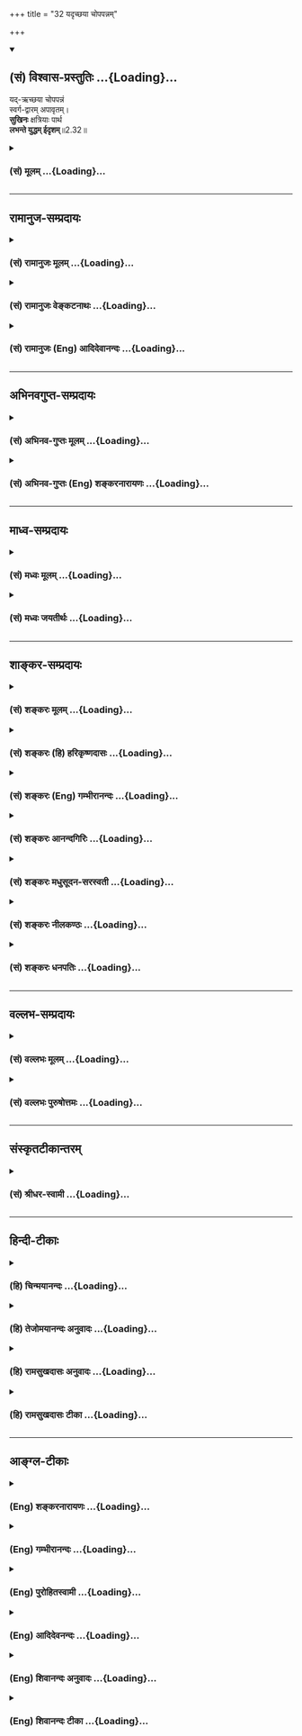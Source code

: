 +++
title = "32 यदृच्छया चोपपन्नम्"

+++
<div class="js_include" newlevelforh1="2" title="(सं) विश्वास-प्रस्तुतिः" unfilled url="/mahAbhAratam/shlokashaH/06-bhIShma-parva/03-bhagavad-gItA-parva/saMskRtam/vishvAsa-prastutiH/02_sAnkhya-yogaH_sarva-/32_yadRchChayA_chopa.md">
<details open><summary><h2>(सं) विश्वास-प्रस्तुतिः ...{Loading}...</h2></summary>

यद्-ऋच्छया चोपपन्नं  
स्वर्ग-द्वारम् अपावृतम्।  
**सुखिनः** क्षत्रियाः पार्थ  
**लभन्ते युद्धम् ईदृशम्**॥2.32॥
</details>
</div>
<div class="js_include collapsed" newlevelforh1="3" title="(सं) मूलम्" unfilled url="/mahAbhAratam/shlokashaH/06-bhIShma-parva/03-bhagavad-gItA-parva/saMskRtam/mUlam/02_sAnkhya-yogaH_sarva-/32_yadRchChayA_chopa.md">
<details><summary><h3>(सं) मूलम् ...{Loading}...</h3></summary>

यदृच्छया चोपपन्नं स्वर्गद्वारमपावृतम्।  
सुखिनः क्षत्रियाः पार्थ लभन्ते युद्धमीदृशम्।।2.32।।
</details>
</div>


_________________
## रामानुज-सम्प्रदायः
<div class="js_include collapsed" newlevelforh1="3" title="(सं) रामानुजः मूलम्" unfilled url="/mahAbhAratam/shlokashaH/06-bhIShma-parva/03-bhagavad-gItA-parva/saMskRtam/rAmAnujaH/mUlam/02_sAnkhya-yogaH_sarva-/32_yadRchChayA_chopa.md">
<details><summary><h3>(सं) रामानुजः मूलम् ...{Loading}...</h3></summary>

।।2.32।। अयत्नोपनतम् इदं निरतिशयसुखोपायभूतं निर्विघ्नम् **ईदृशं युद्धं
सुखिनः** पुण्यवन्तः **क्षत्रिया लभन्ते।  
**

</details>
</div>
<div class="js_include collapsed" newlevelforh1="3" title="(सं) रामानुजः वेङ्कटनाथः" unfilled url="/mahAbhAratam/shlokashaH/06-bhIShma-parva/03-bhagavad-gItA-parva/saMskRtam/rAmAnujaH/venkaTanAthaH/02_sAnkhya-yogaH_sarva-/32_yadRchChayA_chopa.md">
<details><summary><h3>(सं) रामानुजः वेङ्कटनाथः ...{Loading}...</h3></summary>

  
  
।।2.32।। पुनरपि प्राणिमारणस्यापि युद्धस्य प्रशंसामुखेनाधर्मभ्रममुन्मूलयति
यदृच्छयेति। यदृच्छयोपपन्नं इत्यत्राहेतुत्वादिभ्रमव्युदासायाह
अयत्नोपनतमिति। प्राक्तननिरतिशय
पुण्यविपाकलभ्यत्वादिदानीमयत्नोपनतत्वम्। निरतिशयसुखोपायभूतमिति।
स्वर्गशब्दो हियस्मिन्नोष्णं न शीतंयन्न दुःखेन सम्भिन्नं न च
ग्रस्तमनन्तरम्। अभिलाषोपनीतं तत्सुखं स्वर्गपदास्पदम् इति
निरतिशयसुखविशेषे व्युत्पन्नः। देशविशेषस्तु तादृशसुखभोगस्थानतया स्वर्गः।
धर्माणां च स्वतो निरतिशयसुखसाधनत्वं स्वभावः।
फलाभिसन्ध्यादिलक्षणप्रतिबन्धकवशादन्यथात्वमिति च्विप्रत्ययमप्रयुञ्जानस्य
भावः। अपावृतशब्दाभिप्रेतं निर्विघ्नत्वम्। सुखिनः इत्यस्यपुण्यवन्त इति
प्रतिपदम्। न हि सुखमेवेदृशयुद्धलाभहेतुः। अतोऽत्र  
  
सुखशब्देन सुखसाधनं लक्ष्यत इति भावः। यद्वाऽत्र सुखिशब्दः
सुखयोग्यत्वलक्षणसम्बन्धपरः। तद्योग्यत्वं च पुण्यवत्त्वमेवेति भावः।  
  
  
  

</details>
</div>
<div class="js_include collapsed" newlevelforh1="3" title="(सं) रामानुजः (Eng) आदिदेवानन्दः" unfilled url="/mahAbhAratam/shlokashaH/06-bhIShma-parva/03-bhagavad-gItA-parva/saMskRtam/rAmAnujaH/english/AdidevAnandaH/02_sAnkhya-yogaH_sarva-/32_yadRchChayA_chopa.md">
<details><summary><h3>(सं) रामानुजः (Eng) आदिदेवानन्दः ...{Loading}...</h3></summary>

2.32 Only the fortunate Ksatriyas, i.e., the meritorious ones, gian such a war as this, which has come unsought, which is the means for the attainment of immeasurable bliss, and which gives an unobstructed pathway to heaven.

</details>
</div>


_________________
## अभिनवगुप्त-सम्प्रदायः
<div class="js_include collapsed" newlevelforh1="3" title="(सं) अभिनव-गुप्तः मूलम्" unfilled url="/mahAbhAratam/shlokashaH/06-bhIShma-parva/03-bhagavad-gItA-parva/saMskRtam/abhinava-guptaH/mUlam/02_sAnkhya-yogaH_sarva-/32_yadRchChayA_chopa.md">
<details><summary><h3>(सं) अभिनव-गुप्तः मूलम् ...{Loading}...</h3></summary>

।।2.33।। यदृच्छयेति। अन्येऽपि ये +++(N omits ये)+++ काममयाः क्षत्रियाः
तैरपीदृशं युद्धं स्वर्गहेतुत्वात् न त्याज्यम्। किं पुनर्यस्य ईदृशं
ज्ञानमुपदिष्टम् इति तात्पर्यम्। न पुनः स्वर्गपर्यवसायी श्लोकः +++(N omit न
पुनः श्लोकः)+++।  

</details>
</div>
<div class="js_include collapsed" newlevelforh1="3" title="(सं) अभिनव-गुप्तः (Eng) शङ्करनारायणः" unfilled url="/mahAbhAratam/shlokashaH/06-bhIShma-parva/03-bhagavad-gItA-parva/saMskRtam/abhinava-guptaH/english/shankaranArAyaNaH/02_sAnkhya-yogaH_sarva-/32_yadRchChayA_chopa.md">
<details><summary><h3>(सं) अभिनव-गुप्तः (Eng) शङ्करनारायणः ...{Loading}...</h3></summary>

2.32 Yadrcchaya etc. A war of this nature, because it is conducive to
the heaven, should not be avoided even by other such Ksatriyas who are
full of desires How much less \[it is to be avoided\] in the case of one
to whom the science of knowledge of this nature has been taught ; This
is what is intended to be conveyed \[here\] And the verse does not at
all end with \[determining how to attain\] the heaven. The very thing
(i.e. sin), fearing which you withdraw from the battle, will befall you
branching off hundredfold. This \[the Lord\] says-

</details>
</div>


_________________
## माध्व-सम्प्रदायः
<div class="js_include collapsed" newlevelforh1="3" title="(सं) मध्वः मूलम्" unfilled url="/mahAbhAratam/shlokashaH/06-bhIShma-parva/03-bhagavad-gItA-parva/saMskRtam/madhvaH/mUlam/02_sAnkhya-yogaH_sarva-/32_yadRchChayA_chopa.md">
<details><summary><h3>(सं) मध्वः मूलम् ...{Loading}...</h3></summary>

।।2.32।। Sri Madhvacharya did not comment on this sloka.  
  

</details>
</div>
<div class="js_include collapsed" newlevelforh1="3" title="(सं) मध्वः जयतीर्थः" unfilled url="/mahAbhAratam/shlokashaH/06-bhIShma-parva/03-bhagavad-gItA-parva/saMskRtam/madhvaH/jayatIrthaH/02_sAnkhya-yogaH_sarva-/32_yadRchChayA_chopa.md">
<details><summary><h3>(सं) मध्वः जयतीर्थः ...{Loading}...</h3></summary>

।।2.32।। Sri Jayatirtha did not comment on this sloka.  
  

</details>
</div>


_________________
## शाङ्कर-सम्प्रदायः
<div class="js_include collapsed" newlevelforh1="3" title="(सं) शङ्करः मूलम्" unfilled url="/mahAbhAratam/shlokashaH/06-bhIShma-parva/03-bhagavad-gItA-parva/saMskRtam/shankaraH/mUlam/02_sAnkhya-yogaH_sarva-/32_yadRchChayA_chopa.md">
<details><summary><h3>(सं) शङ्करः मूलम् ...{Loading}...</h3></summary>

।।2.32।।  
  
यदृच्छया च अप्रार्थिततया उपपन्नम् आगतं स्वर्गद्वारम् अपावृतम् उद्धाटितं
ये एतत् ईदृशं युद्धं लभन्ते क्षत्रियाः हे पार्थ किं न सुखिनः ते  
एवं कर्तव्यताप्राप्तमपि  
  

</details>
</div>
<div class="js_include collapsed" newlevelforh1="3" title="(सं) शङ्करः (हि) हरिकृष्णदासः" unfilled url="/mahAbhAratam/shlokashaH/06-bhIShma-parva/03-bhagavad-gItA-parva/saMskRtam/shankaraH/hindI/harikRShNadAsaH/02_sAnkhya-yogaH_sarva-/32_yadRchChayA_chopa.md">
<details><summary><h3>(सं) शङ्करः (हि) हरिकृष्णदासः ...{Loading}...</h3></summary>

।।2.32।। और भी वह युद्ध किसलिये कर्तव्य है सो कहते हैं  
  
हे पार्थ अनिच्छासे प्राप्त बिना माँगे मिले हुए ऐसे खुले हुए
स्वर्गद्वाररूप युद्धको जो क्षत्रिय पाते हैं क्या वे सुखी नहीं हैं।  

</details>
</div>
<div class="js_include collapsed" newlevelforh1="3" title="(सं) शङ्करः (Eng) गम्भीरानन्दः" unfilled url="/mahAbhAratam/shlokashaH/06-bhIShma-parva/03-bhagavad-gItA-parva/saMskRtam/shankaraH/english/gambhIrAnandaH/02_sAnkhya-yogaH_sarva-/32_yadRchChayA_chopa.md">
<details><summary><h3>(सं) शङ्करः (Eng) गम्भीरानन्दः ...{Loading}...</h3></summary>

2.32 Why, again, does that battle become a duty; This is being answered
(as follows) \[A specific rule is more authoritative than a general
rule. Non-violence is a general rule enjoined by the scriptures, but the
duty of fighting is a specific rule for a Ksatriya.\]: Partha, O son of
Partha; are not those Ksatiryas sukhinah, happy \[Happy in this world as
also in the other.\] who labhante, come across; a yuddham, battle;
idrsam, of this kind; upapannam, which presents itself; yadrcchaya,
unsought for; and which is an apavrtam, open; svarga-dvaram, gate to
heaven; \[Rites and duties like sacrifices etc. yield their results
after the lapse of some time. But the Ksatriyas go to heaven immediatley
after dying in battle, because, unlike the minds of others, their minds
remaind fully engaged in their immediate duty.\]

</details>
</div>
<div class="js_include collapsed" newlevelforh1="3" title="(सं) शङ्करः आनन्दगिरिः" unfilled url="/mahAbhAratam/shlokashaH/06-bhIShma-parva/03-bhagavad-gItA-parva/saMskRtam/shankaraH/AnandagiriH/02_sAnkhya-yogaH_sarva-/32_yadRchChayA_chopa.md">
<details><summary><h3>(सं) शङ्करः आनन्दगिरिः ...{Loading}...</h3></summary>

।।2.32।। युद्धस्य
गुर्वाद्यनेकप्राणिहिंसात्मकस्याहिंसाशास्त्रविरोधान्नास्ति कर्तव्यतेति
शङ्कते **कुतश्चेति।** अग्नीषोमीयहिंसादिवद्युद्धमपि क्षत्रियस्य
विहितत्वादनुष्ठेयं सामान्यशास्त्रतो विशेषशास्त्रस्य बलीयस्त्वादित्याह
**उच्यत इति।** तथापि युद्धे प्रवृत्तानामैहिकामुष्मिकस्यापि
सुखाभावादुपरतिरेव ततो युक्ता प्रतिभातीत्याशङ्क्याह **यदृच्छयेति।**
चिरेण चिरतरेण कालेन च यागाद्यनुष्ठायिनः स्वर्गादिभाजो भवन्ति
युध्यमानास्तु क्षत्रिया बहिर्मुखताविहीनाः सहसैव स्वर्गादिसुखभोक्तारस्तेन
तव कर्तव्यमेव युद्धमिति व्याख्यानेन स्फुटयति **यदृच्छयेत्यादिना।**
इहामुत्र च भाविसुखवतामेव क्षत्रियाणां
स्वधर्मभूतयुद्धसिद्धेस्तादर्थ्येनोत्थानं शोकमोहौ हित्वा
कर्तव्यमित्यर्थः।  

</details>
</div>
<div class="js_include collapsed" newlevelforh1="3" title="(सं) शङ्करः मधुसूदन-सरस्वती" unfilled url="/mahAbhAratam/shlokashaH/06-bhIShma-parva/03-bhagavad-gItA-parva/saMskRtam/shankaraH/madhusUdana-sarasvatI/02_sAnkhya-yogaH_sarva-/32_yadRchChayA_chopa.md">
<details><summary><h3>(सं) शङ्करः मधुसूदन-सरस्वती ...{Loading}...</h3></summary>

।।2.32।। ननु युद्धस्य कर्तव्यत्वेऽपि न भीष्मद्रोणादिभिर्गुरुभिः सह
तत्कर्तुमुचितमतिगर्हितत्वादित्याशङ्क्याह यदृच्छया स्वप्रयत्नव्यतिरेकेण।
चोऽवधारणे। अप्रार्थनयैवोपस्थितमीदृशं भीष्मद्रोणादिवीरपुरुषप्रतियोगिकं
कीर्तिराज्यलाभदृष्टफलसाधनं युद्धं ये क्षत्रियाः प्रतियोगिकत्वेन लभन्ते
ते सुखभाज एव। जये सत्यनायासेनैव यशसो राज्यस्य च लाभात् पराजये  
  
वातिशीघ्रमेव स्वर्गस्य लाभादित्याह स्वर्गद्वारमपावृतमिति। अप्रतिबद्धं
स्वर्गसाधनं युद्धमव्यवधानेनैव स्वर्गजनकम्।  
  
ज्योतिष्टोमादिकं तु चिरतरेण। देहपातस्य प्रतिबन्धाभावस्य
चापेक्षणादित्यर्थः। स्वर्गद्वारमित्यनेन श्येनादिवत्प्रत्यवायशङ्का  
  
परिहृता। श्येनादयो हि विहिता अपि फलदोषेण दुष्टाः। तत्फलस्य शत्रुवधस्यन
हिंस्यात्सर्वा भूतानिब्राह्मणं न हन्यात् इत्यादिशास्त्रनिषिद्धस्य
प्रत्यवायजनकत्वात् फले विध्यभावाच्च नविधिस्पृष्टे निषेधानवकाशः इति
न्यायावतारः। युद्धस्य हि फलं स्वर्गः स च न निषिद्धः। तथाच मनुःआहवेषु
मिथोन्योन्यं जिघांसन्ते महीक्षितः। युध्यमानाः परं शक्त्या स्वर्गं
यान्त्यपराङ्मुखाः।। इति। युद्धं तु अग्नीषोभीयाद्यालम्भवद्विहित्वान्न
निषेधेन स्प्रष्टुं शक्यते  
  
षोडशिग्रहणादिवद्ग्रहणाग्रहणयोस्तुल्यबलतया विकल्पवत्सामान्यशास्त्रस्य
विशेषशास्त्रेण संकोचसंभवात्। तथाचविधिस्पृष्टे निषेधानवकाशः इति
न्यायाद्युद्धं न प्रत्यवायजनकम्। नापि
भीष्मद्रोणादिगुरुब्राह्मणादिवधनिमित्तो दोषस्तेषामाततायित्वात्। तदुक्तं
मनुनागुरुं वा बालवृद्धौ वा ब्राह्मणं वा बहुश्रुतम्। आततायिनमायान्तं
हन्यादेवाविचारयन्।। आततायिनमायान्तमपि वेदान्तपारगम्। जिघांसन्तं
जिघांसीयान्न तेन ब्रह्महा भवेत्।। नाततायिवधे दोषो हन्तुर्भवति कश्चन।।
इत्यादि। ननुस्मृत्योर्विरोधे न्यायस्तु बलवान्व्यवहारतः। अर्थशास्त्रात्तु
बलवद्धर्मशास्त्रमिति स्थितिः।। इति  
  
याज्ञवल्क्यवचनादाततायिब्राह्मणवधेऽपि प्रत्यवायोऽस्त्येव। ब्राह्मणं न
हन्यात् इति हि दृष्टप्रयोजनानपेक्षत्वाद्धर्मशास्त्रञ्जिघांसन्तं
जिघांसीयान्न तेन ब्रह्महा भवेत् इति च स्वजीवनार्थत्वादर्थशास्त्रम्।
अत्रोच्यतेब्रह्मणे ब्राह्मणमालभेत  
  
इतिवद्युद्धविधायकमपि धर्मशास्त्रमेव। सुखदुःखे समे कृत्वा इत्यत्र
दृष्टप्रयोजनानपेक्षत्वस्य वक्ष्यमाणत्वात्। याज्ञवल्क्यवचनं तु
दृष्टप्रयोजनोद्देश्यककूटयुद्धादिकृतवधविषयमित्यदोषः। मिताक्षराकारस्तु
धर्मार्थसंनिपातेऽर्थग्राहिण एतदेवेति  
  
द्वादशवार्षिकप्रायश्चित्तस्यैतच्छब्दपरामृष्टस्यापस्तम्बेन
विधानान्मित्रलब्ध्याद्यर्थशास्त्रानुसारेण चतुष्पाद्व्यवहारे शत्रोरपि
जये  
  
धर्मशास्त्रातिक्रमो न कर्तव्य इत्येतत्परं वचनमेतत् इत्याह। भवत्वेवं न नो
हानिः। तदेवं युद्धकरणे सुखोक्तेःस्वजनं हि कथं हत्वा सुखिनः स्याम माधव
इत्यर्जुनोक्तमपाकृतम्।  

</details>
</div>
<div class="js_include collapsed" newlevelforh1="3" title="(सं) शङ्करः नीलकण्ठः" unfilled url="/mahAbhAratam/shlokashaH/06-bhIShma-parva/03-bhagavad-gItA-parva/saMskRtam/shankaraH/nIlakaNThaH/02_sAnkhya-yogaH_sarva-/32_yadRchChayA_chopa.md">
<details><summary><h3>(सं) शङ्करः नीलकण्ठः ...{Loading}...</h3></summary>

।।2.32।। किञ्च यदृच्छया अप्रार्थितमप्युपपन्नमुपस्थितं स्वर्गद्वारं
अपावृतमुद्धाटितं ये क्षत्रिया लभन्ते ते सुखिनो धन्या भवन्तीति संबन्धः।  

</details>
</div>
<div class="js_include collapsed" newlevelforh1="3" title="(सं) शङ्करः धनपतिः" unfilled url="/mahAbhAratam/shlokashaH/06-bhIShma-parva/03-bhagavad-gItA-parva/saMskRtam/shankaraH/dhanapatiH/02_sAnkhya-yogaH_sarva-/32_yadRchChayA_chopa.md">
<details><summary><h3>(सं) शङ्करः धनपतिः ...{Loading}...</h3></summary>

।।2.32।। स्वधर्मत्वाद्युद्धं प्रयत्नेनापि क्षत्रियैः संपाद्यते तव तु
भाग्यवशाद्भवत्प्रयन्त्रींविनैवोपपन्नं अतः कर्तव्यमेवेत्याह
**यदृच्छयेति।** अप्रार्थिततयागतं सद्यःस्वर्गप्रदं यतः उद्धाटितं
स्वर्गद्वारं ये ईदृशं युद्धं क्षत्रिया लभन्ते त एव सुखिनः राज्य
स्वर्गादिसुखभाजः। पार्थेति संबोधयन्स्वोत्साहसदृशे उत्साहे प्रेरयति।  

</details>
</div>


_________________
## वल्लभ-सम्प्रदायः
<div class="js_include collapsed" newlevelforh1="3" title="(सं) वल्लभः मूलम्" unfilled url="/mahAbhAratam/shlokashaH/06-bhIShma-parva/03-bhagavad-gItA-parva/saMskRtam/vallabhaH/mUlam/02_sAnkhya-yogaH_sarva-/32_yadRchChayA_chopa.md">
<details><summary><h3>(सं) वल्लभः मूलम् ...{Loading}...</h3></summary>

।।2.32।। तदेतदुपपादयति यदृच्छयेति। सुखिनो भाग्यवन्तः युद्धं
स्वर्गद्वारभूतम्। द्वौ सम्मताविह मृत्यू दुरापौ इति भागवतवाक्यात्
6।10।33।  

</details>
</div>
<div class="js_include collapsed" newlevelforh1="3" title="(सं) वल्लभः पुरुषोत्तमः" unfilled url="/mahAbhAratam/shlokashaH/06-bhIShma-parva/03-bhagavad-gItA-parva/saMskRtam/vallabhaH/puruShottamaH/02_sAnkhya-yogaH_sarva-/32_yadRchChayA_chopa.md">
<details><summary><h3>(सं) वल्लभः पुरुषोत्तमः ...{Loading}...</h3></summary>

  
  
।।2.32।। तस्मादेतादृशं भाग्यवन्त एव लभन्ते इत्याह यदृच्छयेति। यदृच्छया
भगवदिच्छया उपपन्नम्। अपावृतमुद्धाटितकपाटस्वर्गद्वारम्। ईदृशं युद्धं
क्षत्ति्रयाः सुखिनो भाग्यवन्तो लभन्ते। प्राप्नुवन्ति एतादृशयुद्धाप्तौ
भाग्यवत्त्वं भगवदिच्छयानुरूपत्वाद्भगवत्सन्निधित्वाच्चेति भावः।  
  
  
  

</details>
</div>


_________________
## संस्कृतटीकान्तरम्
<div class="js_include collapsed" newlevelforh1="3" title="(सं) श्रीधर-स्वामी" unfilled url="/mahAbhAratam/shlokashaH/06-bhIShma-parva/03-bhagavad-gItA-parva/saMskRtam/shrIdhara-svAmI/02_sAnkhya-yogaH_sarva-/32_yadRchChayA_chopa.md">
<details><summary><h3>(सं) श्रीधर-स्वामी ...{Loading}...</h3></summary>

।।2.32।। किंच महति श्रेयसि स्वयमेवोपगते सति कुतो विकम्पस इत्याह
**यद्दच्छयेति।** यदृच्छयाऽप्रार्थितमेवोपपन्नं प्राप्तमीदृशं युद्धं
सुखिनः सभाग्या एव लभन्ते। यतो निरावरणं स्वर्गद्वारमेवैतत्। यद्वा य
एवंविधं युद्धं लभन्ते त एव सुखिन इत्यर्थः। एतेनस्वजनं हि कथं हत्वा
सुखिनः स्याम इति यदुक्तं तन्निरस्तं भवति।  

</details>
</div>


_________________
## हिन्दी-टीकाः
<div class="js_include collapsed" newlevelforh1="3" title="(हि) चिन्मयानन्दः" unfilled url="/mahAbhAratam/shlokashaH/06-bhIShma-parva/03-bhagavad-gItA-parva/hindI/chinmayAnandaH/02_sAnkhya-yogaH_sarva-/32_yadRchChayA_chopa.md">
<details><summary><h3>(हि) चिन्मयानन्दः ...{Loading}...</h3></summary>

।।2.32।। क्षत्रिय शब्द का तात्पर्य यहाँ जन्म से निश्चित की हुई क्षत्रिय
जाति से नहीं है। यह व्यक्ति के मन की कतिपय विशिष्ट वासनाओं की ओर संकेत
करता है। क्षत्रिय प्रवृति का व्यक्ति वह है जिसमें सार्मथ्य और उत्साह का
ऐसा उफान हो कि वह दुर्बल और दरिद्र लोगों की रक्षा के साथ संस्कृति के
शत्रुओं से राष्ट्र का रक्षण कर सके। हिन्दू नीतिशास्त्र के अनुसार ऐसे
नेतृत्व के गुणों से सम्पन्न व्यक्ति को स्वयं ही संस्कृति का विनाशक और
आक्रमणकारी नहीं होना चाहिये। किन्तु अधर्म का प्रतिकार न करने की
कायरतापूर्ण भावना भी हिन्दुओं की परम्परा नहीं है। जब भी कभी ऐसा सुअवसर
प्राप्त हो तो क्षत्रियों का कर्तव्य है कि वे इसे स्वर्ण अवसर समझ कर
राष्ट्र का रक्षण करें। इस प्रकार के धर्मयुद्ध स्वर्ग की प्राप्ति के लिए
खुले हुए द्वार के समान होते हैं।  
यहाँ ध्यान देने योग्य बात यह है कि भगवान् श्रीकृष्ण अपने तर्क प्रस्तुत
करते हुए वेदान्त के सर्वोच्च सिद्धांत से उतर कर भौतिकवादियों के स्तर पर
आये और उससे भी नीचे के स्तर पर आकर वे जगत् के एक सामान्य व्यक्ति के
दृष्टिकोण से भी परिस्थिति का परीक्षण करते हैं। इन विभिन्न दृष्टिकोणों से
वे अर्जुन को यह सिद्ध कर दिखाते हैं कि उसका युद्ध करना उचित है।  
निश्चय ही युद्ध करना तुम्हारा कर्तव्य है और अब यदि इसे छोड़कर तुम भागते
हो तब  

</details>
</div>
<div class="js_include collapsed" newlevelforh1="3" title="(हि) तेजोमयानन्दः अनुवादः" unfilled url="/mahAbhAratam/shlokashaH/06-bhIShma-parva/03-bhagavad-gItA-parva/hindI/tejomayAnandaH/anuvAdaH/02_sAnkhya-yogaH_sarva-/32_yadRchChayA_chopa.md">
<details><summary><h3>(हि) तेजोमयानन्दः अनुवादः ...{Loading}...</h3></summary>

।।2.32।। और हे पार्थ ! अपने आप प्राप्त हुए और स्वर्ग के लिए खुले हुए
द्वाररूप इस प्रकार के युद्ध को भाग्यवान क्षत्रिय लोग ही पाते हैं।।

</details>
</div>
<div class="js_include collapsed" newlevelforh1="3" title="(हि) रामसुखदासः अनुवादः" unfilled url="/mahAbhAratam/shlokashaH/06-bhIShma-parva/03-bhagavad-gItA-parva/hindI/rAmasukhadAsaH/anuvAdaH/02_sAnkhya-yogaH_sarva-/32_yadRchChayA_chopa.md">
<details><summary><h3>(हि) रामसुखदासः अनुवादः ...{Loading}...</h3></summary>

।।2.32।। अपने-आप प्राप्त हुआ युद्ध खुला हुआ स्वर्गका दरवाजा भी है। हे
पृथानन्दन ! वे क्षत्रिय बड़े सुखी (भाग्यशाली) हैं, जिनको ऐसा युद्ध
प्राप्त होता है।

</details>
</div>
<div class="js_include collapsed" newlevelforh1="3" title="(हि) रामसुखदासः टीका" unfilled url="/mahAbhAratam/shlokashaH/06-bhIShma-parva/03-bhagavad-gItA-parva/hindI/rAmasukhadAsaH/TIkA/02_sAnkhya-yogaH_sarva-/32_yadRchChayA_chopa.md">
<details><summary><h3>(हि) रामसुखदासः टीका ...{Loading}...</h3></summary>

2.32।।***व्याख्या--*****'यदृच्छया चोपपन्नं
स्वर्गद्वारमपावृतम्'--**पाण्डवोंसे जूआ खेलनेमें दुर्योधनने यह शर्त रखी
थी कि अगर इसमें आप हार जायँगे, तो आपको बारह वर्षका वनवास और एक वर्षका
अज्ञातवास भोगना होगा। तेरहवें वर्षके बाद आपको अपना राज्य मिल जायगा।
परन्तु अज्ञातवासमें अगर हमलोग आपलोगोंको खोज लेंगे, तो आप-लोगोंको दुबारा
बारह वर्षका वनवास भोगना पड़ेगा। जूएमें हार जानेपर शर्तके अनुसार
पाण्डवोंने बारह वर्षका वनवास और एक वर्षका अज्ञातवास भोग लिया। उसके बाद
जब उन्होंने अपना राज्य माँगा, तब दुर्योधनने कहा कि मैं बिना युद्ध किये
सुईकी तीखी नोक-जितनी जमीन भी नहीं दूँगा। दुर्योधनके ऐसा कहनेपर भी
पाण्डवोंकी ओरसे बार-बार सन्धिका प्रस्ताव रखा गया, पर दुर्योधनने
पाण्डवोंसे सन्धि स्वीकार नहीं की। इसलिये भगवान् अर्जुनसे कहते हैं कि यह
युद्ध तुमलोगोंको अपने-आप प्राप्त हुआ है। अपने-आप प्राप्त हुए धर्ममय
युद्ध में

</details>
</div>


_________________
## आङ्ग्ल-टीकाः
<div class="js_include collapsed" newlevelforh1="3" title="(Eng) शङ्करनारायणः" unfilled url="/mahAbhAratam/shlokashaH/06-bhIShma-parva/03-bhagavad-gItA-parva/english/shankaranArAyaNaH/02_sAnkhya-yogaH_sarva-/32_yadRchChayA_chopa.md">
<details><summary><h3>(Eng) शङ्करनारायणः ...{Loading}...</h3></summary>

2.32. O son of Prtha ! By good fortune, Ksatriyas, desirous of happiness, get a war of this type \[to fight\], which has come on its own accord and which is an open door to the heaven.

</details>
</div>
<div class="js_include collapsed" newlevelforh1="3" title="(Eng) गम्भीरानन्दः" unfilled url="/mahAbhAratam/shlokashaH/06-bhIShma-parva/03-bhagavad-gItA-parva/english/gambhIrAnandaH/02_sAnkhya-yogaH_sarva-/32_yadRchChayA_chopa.md">
<details><summary><h3>(Eng) गम्भीरानन्दः ...{Loading}...</h3></summary>

2.32 O son of Partha, happy are the Ksatriyas who come across this kind of a battle, which presents itself unsought for and which is an open gate to heaven.

</details>
</div>
<div class="js_include collapsed" newlevelforh1="3" title="(Eng) पुरोहितस्वामी" unfilled url="/mahAbhAratam/shlokashaH/06-bhIShma-parva/03-bhagavad-gItA-parva/english/purohitasvAmI/02_sAnkhya-yogaH_sarva-/32_yadRchChayA_chopa.md">
<details><summary><h3>(Eng) पुरोहितस्वामी ...{Loading}...</h3></summary>

2.32 Blessed are the soldiers who find their opportunity. This opportunity has opened for thee the gates of heaven.

</details>
</div>
<div class="js_include collapsed" newlevelforh1="3" title="(Eng) आदिदेवनन्दः" unfilled url="/mahAbhAratam/shlokashaH/06-bhIShma-parva/03-bhagavad-gItA-parva/english/AdidevanandaH/02_sAnkhya-yogaH_sarva-/32_yadRchChayA_chopa.md">
<details><summary><h3>(Eng) आदिदेवनन्दः ...{Loading}...</h3></summary>

2.32 Happy are the Ksatriyas, O Arjuna, to whom a war like this comes of its own accord; it opens the gate to heaven.

</details>
</div>
<div class="js_include collapsed" newlevelforh1="3" title="(Eng) शिवानन्दः अनुवादः" unfilled url="/mahAbhAratam/shlokashaH/06-bhIShma-parva/03-bhagavad-gItA-parva/english/shivAnandaH/anuvAdaH/02_sAnkhya-yogaH_sarva-/32_yadRchChayA_chopa.md">
<details><summary><h3>(Eng) शिवानन्दः अनुवादः ...{Loading}...</h3></summary>

2.32 Happy are the Kshatriyas, O Arjuna! who are called upon to fight in such a battle that comes of itself as an open door to heaven.

</details>
</div>
<div class="js_include collapsed" newlevelforh1="3" title="(Eng) शिवानन्दः टीका" unfilled url="/mahAbhAratam/shlokashaH/06-bhIShma-parva/03-bhagavad-gItA-parva/english/shivAnandaH/TIkA/02_sAnkhya-yogaH_sarva-/32_yadRchChayA_chopa.md">
<details><summary><h3>(Eng) शिवानन्दः टीका ...{Loading}...</h3></summary>

2.32 यदृच्छया of itself; च and; उपपन्नम् come; स्वर्गद्वारम् the gate of heaven; अपावृतम् opened; सुखिनः happy; क्षत्रियाः Kshatriyas; पार्थ O Partha; लभन्ते obtain; युद्धम् battle; ईदृशम् such.Commentary The scriptures declare that if a Kshatriya dies for a righteous cause on the battlefield; he at once goes to heaven.

</details>
</div>
